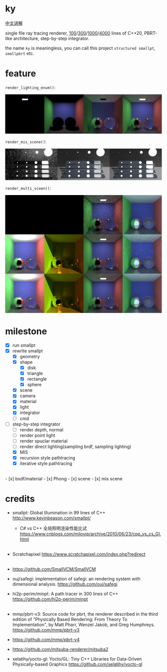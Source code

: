 # ky

[中文讲解](https://infancy.github.io/smallpt2pbrt.html)

single file ray tracing renderer, [100](./smallpt/nanopt.cpp)/[300](./smallpt/smallpt_comment.cpp)/[1000](./smallpt/smallpt_rewrite.cpp)/[4000](./ky.cpp) lines of C++20, PBRT-like architecture, step-by-step integrator.

the name `ky` is meaningless, you can call this project `structured smallpt`, `smallpbrt` etc.

# feature

<!--
ky is based on smallpt at first, gradually rewritten into PBRT style...
-->

`render_lighting_enum()`:

![](./docs/images/lighting_enum.jpg)

`render_mis_scene()`:

![](./docs/images/veach_mis.jpg)

`render_multi_sceen()`:

![](./docs/images/multi_scene_mis.jpg)



# milestone

- [x] run smallpt
- [x] rewrite smallpt
  - [x] geometry
  - [x] shape
    - [x] disk
    - [x] triangle
    - [x] rectangle
    - [x] sphere
  - [x] scene
  - [x] camera
  - [x] material
  - [x] light
  - [x] integrator
  - [ ] cmd
- [ ] step-by-step integrator 
  - [ ] render depth, normal
  - [ ] render point light
  - [ ] render spuclar material
  - [ ] render direct lighting(sampling brdf, sampling lighting)
  - [x] MIS
  - [x] recursion style pathtracing
  - [x] iterative style pathtracing
<br>
- [x] bsdf/material
  - [x] Phong
- [x] scene
  - [x] mis scene

<!--
<br>
- [ ] unity support
- [ ] web support


## kys

- [ ] direct lighting
- [ ] lambert/specular BRDF
- [ ] .ppm



## kye

- [ ] color_t -> spectrum_t
- [ ] matrix_t
- [ ] CUDA support

-->


# credits

- smallpt: Global Illumination in 99 lines of C++ http://www.kevinbeason.com/smallpt/

  - C# vs C++ 全局照明渲染性能比试 https://www.cnblogs.com/miloyip/archive/2010/06/23/cpp_vs_cs_GI.html <br><br>

- Scratchapixel https://www.scratchapixel.com/index.php?redirect <br><br>

- https://github.com/SmallVCM/SmallVCM

- ouj/safegi: implementation of safegi: an rendering system with dimensional analysis. https://github.com/ouj/safegi

- hi2p-perim/minpt: A path tracer in 300 lines of C++ https://github.com/hi2p-perim/minpt <br><br>

- mmp/pbrt-v3: Source code for pbrt, the renderer described in the third edition of "Physically Based Rendering: From Theory To Implementation", by Matt Pharr, Wenzel Jakob, and Greg Humphreys. https://github.com/mmp/pbrt-v3

- https://github.com/mmp/pbrt-v4

- https://github.com/mitsuba-renderer/mitsuba2

- xelatihy/yocto-gl: Yocto/GL: Tiny C++ Libraries for Data-Driven Physically-based Graphics https://github.com/xelatihy/yocto-gl

